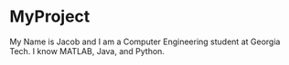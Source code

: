 # MyProject

My Name is Jacob and I am a Computer Engineering student at Georgia Tech.
I know MATLAB, Java, and Python.
